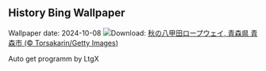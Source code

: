 ## History Bing Wallpaper
Wallpaper date: 2024-10-08
![](https://www.bing.com/th?id=OHR.Kanro2024_JA-JP5787966494_UHD.jpg&w=1000)Download: [秋の八甲田ロープウェイ,  青森県 青森市 (© Torsakarin/Getty Images)](https://www.bing.com/th?id=OHR.Kanro2024_JA-JP5787966494_UHD.jpg)

Auto get programm by LtgX
